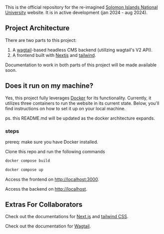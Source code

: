 This is the official repository for the re-imagined [Solomon Islands National University](https://sinu.edu.sb) website. It is in active development (jan 2024 - aug 2024).

## Project Architecture

There are two parts to this project:

1. A [wagtail](https://docs.wagtail.org/en/stable/)-based headless CMS backend (utilIzing wagtail's V2 API).
2. A frontend built with [Nextjs](https://nextjs.org) and [tailwind](https://tailwindcss.com/).

Documentation to work in both parts of this project will be made available soon.

## Does it run on my machine?

Yes, this project fully leverages [Docker](https://www.docker.com/) for its functionality. Currently, it utilizes three containers to run the website in its current state. Below, you'll find instructions on how to set it up on your local machine.

ps. this README.md will be updated as the docker architecture expands.


### steps

prereq: make sure you have Docker installed.

Clone this repo and run the following commands

```bash
docker compose build
```
```bash
docker compose up
```

Access the frontend on [http://localhost:3000](http://localhost:3000).

Access the backend on [http://localhost](http://localhost:3000).


## Extras For Collaborators
Check out the documentations for [Next.js](https://nextjs.org/docs) and [tailwind CSS](https://tailwindcss.com/docs/installation).

Check out the documentation for [Wagtail](https://docs.wagtail.org/en/stable/).




